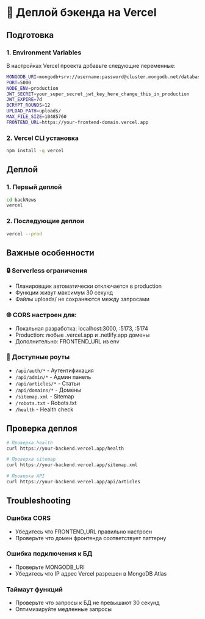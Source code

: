 # 🚀 Деплой бэкенда на Vercel

## Подготовка

### 1. Environment Variables
В настройках Vercel проекта добавьте следующие переменные:

```bash
MONGODB_URI=mongodb+srv://username:password@cluster.mongodb.net/database?retryWrites=true&w=majority
PORT=5000
NODE_ENV=production
JWT_SECRET=your_super_secret_jwt_key_here_change_this_in_production
JWT_EXPIRE=7d
BCRYPT_ROUNDS=12
UPLOAD_PATH=uploads/
MAX_FILE_SIZE=10485760
FRONTEND_URL=https://your-frontend-domain.vercel.app
```

### 2. Vercel CLI установка
```bash
npm install -g vercel
```

## Деплой

### 1. Первый деплой
```bash
cd backNews
vercel
```

### 2. Последующие деплои
```bash
vercel --prod
```

## Важные особенности

### 🔒 Serverless ограничения
- Планировщик автоматически отключается в production
- Функции живут максимум 30 секунд
- Файлы uploads/ не сохраняются между запросами

### 🌐 CORS настроен для:
- Локальная разработка: localhost:3000, :5173, :5174
- Production: любые .vercel.app и .netlify.app домены
- Дополнительно: FRONTEND_URL из env

### 📝 Доступные роуты
- `/api/auth/*` - Аутентификация  
- `/api/admin/*` - Админ панель
- `/api/articles/*` - Статьи
- `/api/domains/*` - Домены
- `/sitemap.xml` - Sitemap
- `/robots.txt` - Robots.txt
- `/health` - Health check

## Проверка деплоя

```bash
# Проверка health
curl https://your-backend.vercel.app/health

# Проверка sitemap
curl https://your-backend.vercel.app/sitemap.xml

# Проверка API
curl https://your-backend.vercel.app/api/articles
```

## Troubleshooting

### Ошибка CORS
- Убедитесь что FRONTEND_URL правильно настроен
- Проверьте что домен фронтенда соответствует паттерну

### Ошибка подключения к БД
- Проверьте MONGODB_URI
- Убедитесь что IP адрес Vercel разрешен в MongoDB Atlas

### Таймаут функций
- Проверьте что запросы к БД не превышают 30 секунд
- Оптимизируйте медленные запросы 